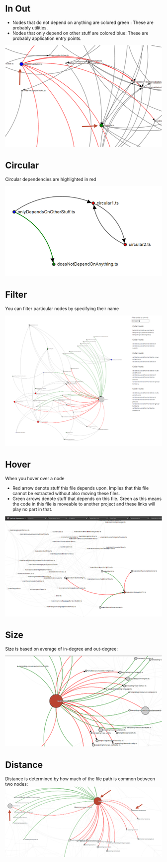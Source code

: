 # In Out
* Nodes that do not depend on anything are colored green : These are probably utilities.
* Nodes that only depend on other stuff are colored blue: These are probably application entry points.

![](https://raw.githubusercontent.com/TypeStrong/atom-typescript-examples/master/screens/dependencyView/inOut.png)

# Circular
Circular dependencies are highlighted in red

![](https://raw.githubusercontent.com/TypeStrong/atom-typescript-examples/master/screens/dependencyView/circular.png)

# Filter
You can filter particular nodes by specifying their name

![](https://raw.githubusercontent.com/TypeStrong/atom-typescript-examples/master/screens/dependencyView/filter.png)

# Hover
When you hover over a node
* Red arrow denote stuff this file depends upon. Implies that this file cannot be extracted without also moving these files.
* Green arrows denote stuff that depends on this file. Green as this means the code in this file is moveable to another project and these links will play no part in that.

![](https://raw.githubusercontent.com/TypeStrong/atom-typescript-examples/master/screens/dependencyView/teaser.png)

# Size
Size is based on average of in-degree and out-degree:

![](https://raw.githubusercontent.com/TypeStrong/atom-typescript-examples/master/screens/dependencyView/size.png)

# Distance
Distance is determined by how much of the file path is common between two nodes:
![](https://raw.githubusercontent.com/TypeStrong/atom-typescript-examples/master/screens/dependencyView/distance.png)
